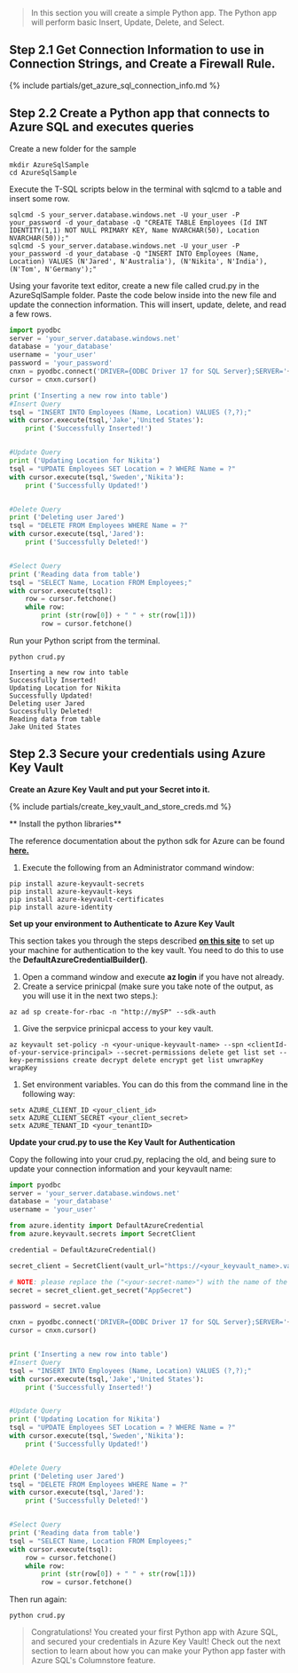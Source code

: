 
> In this section you will create a simple Python app. The Python app will perform basic Insert, Update, Delete, and Select.

## Step 2.1 Get Connection Information to use in Connection Strings, and Create a Firewall Rule.

{% include partials/get_azure_sql_connection_info.md %}

## Step 2.2 Create a Python app that connects to Azure SQL and executes queries

Create a new folder for the sample

```terminal
mkdir AzureSqlSample
cd AzureSqlSample
```

Execute the T-SQL scripts below in the terminal with sqlcmd to a table and insert some row.

```terminal
sqlcmd -S your_server.database.windows.net -U your_user -P your_password -d your_database -Q "CREATE TABLE Employees (Id INT IDENTITY(1,1) NOT NULL PRIMARY KEY, Name NVARCHAR(50), Location NVARCHAR(50));"
sqlcmd -S your_server.database.windows.net -U your_user -P your_password -d your_database -Q "INSERT INTO Employees (Name, Location) VALUES (N'Jared', N'Australia'), (N'Nikita', N'India'), (N'Tom', N'Germany');"
```

Using your favorite text editor, create a new file called crud.py in the AzureSqlSample folder. Paste the code below inside into the new file and update the connection information. This will insert, update, delete, and read a few rows.

```python
import pyodbc
server = 'your_server.database.windows.net'
database = 'your_database'	
username = 'your_user'
password = 'your_password'
cnxn = pyodbc.connect('DRIVER={ODBC Driver 17 for SQL Server};SERVER='+server+';DATABASE='+database+';UID='+username+';PWD='+ password)
cursor = cnxn.cursor()

print ('Inserting a new row into table')
#Insert Query
tsql = "INSERT INTO Employees (Name, Location) VALUES (?,?);"
with cursor.execute(tsql,'Jake','United States'):
    print ('Successfully Inserted!')


#Update Query
print ('Updating Location for Nikita')
tsql = "UPDATE Employees SET Location = ? WHERE Name = ?"
with cursor.execute(tsql,'Sweden','Nikita'):
    print ('Successfully Updated!')


#Delete Query
print ('Deleting user Jared')
tsql = "DELETE FROM Employees WHERE Name = ?"
with cursor.execute(tsql,'Jared'):
    print ('Successfully Deleted!')


#Select Query
print ('Reading data from table')
tsql = "SELECT Name, Location FROM Employees;"
with cursor.execute(tsql):
    row = cursor.fetchone()
    while row:
        print (str(row[0]) + " " + str(row[1]))
        row = cursor.fetchone()
```

Run your Python script from the terminal.

```terminal
python crud.py
```

```results
Inserting a new row into table
Successfully Inserted!
Updating Location for Nikita
Successfully Updated!
Deleting user Jared
Successfully Deleted!
Reading data from table
Jake United States
```

## Step 2.3 Secure your credentials using Azure Key Vault


**Create an Azure Key Vault and put your Secret into it.**

{% include partials/create_key_vault_and_store_creds.md %}


** Install the python libraries**

The reference documentation about the python sdk for Azure can be found [**here.**](https://docs.microsoft.com/en-us/python/api/overview/azure/key-vault?view=azure-python)

1. Execute the following from an Administrator command window:

```terminal 
pip install azure-keyvault-secrets 
pip install azure-keyvault-keys
pip install azure-keyvault-certificates
pip install azure-identity
```

**Set up your environment to Authenticate to Azure Key Vault**

This section takes you through the steps described [**on this site**](https://docs.microsoft.com/en-us/azure/key-vault/secrets/quick-create-python) to set up your machine for authentication to the key vault.  You need to do this to use the **DefaultAzureCredentialBuilder()**.

1. Open a command window and execute **az login** if you have not already.
1. Create a service prinicpal (make sure you take note of the output, as you will use it in the next two steps.):

```terminal
az ad sp create-for-rbac -n "http://mySP" --sdk-auth
```

1. Give the serpvice prinicpal access to your key vault.

```terminal
az keyvault set-policy -n <your-unique-keyvault-name> --spn <clientId-of-your-service-principal> --secret-permissions delete get list set --key-permissions create decrypt delete encrypt get list unwrapKey wrapKey
```

1. Set environment variables.  You can do this from the command line in the following way:

```terminal
setx AZURE_CLIENT_ID <your_client_id>
setx AZURE_CLIENT_SECRET <your_client_secret>
setx AZURE_TENANT_ID <your_tenantID>
```

**Update your crud.py to use the Key Vault for Authentication** 


Copy the following into your crud.py, replacing the old, and being sure to update your connection information and your keyvault name:

```python
import pyodbc
server = 'your_server.database.windows.net'
database = 'your_database'
username = 'your_user'

from azure.identity import DefaultAzureCredential
from azure.keyvault.secrets import SecretClient

credential = DefaultAzureCredential()

secret_client = SecretClient(vault_url="https://<your_keyvault_name>.vault.azure.net", credential=credential)

# NOTE: please replace the ("<your-secret-name>") with the name of the secret in your vault
secret = secret_client.get_secret("AppSecret")

password = secret.value

cnxn = pyodbc.connect('DRIVER={ODBC Driver 17 for SQL Server};SERVER='+server+';DATABASE='+database+';UID='+username+';PWD='+ password)
cursor = cnxn.cursor()


print ('Inserting a new row into table')
#Insert Query
tsql = "INSERT INTO Employees (Name, Location) VALUES (?,?);"
with cursor.execute(tsql,'Jake','United States'):
    print ('Successfully Inserted!')


#Update Query
print ('Updating Location for Nikita')
tsql = "UPDATE Employees SET Location = ? WHERE Name = ?"
with cursor.execute(tsql,'Sweden','Nikita'):
    print ('Successfully Updated!')


#Delete Query
print ('Deleting user Jared')
tsql = "DELETE FROM Employees WHERE Name = ?"
with cursor.execute(tsql,'Jared'):
    print ('Successfully Deleted!')


#Select Query
print ('Reading data from table')
tsql = "SELECT Name, Location FROM Employees;"
with cursor.execute(tsql):
    row = cursor.fetchone()
    while row:
        print (str(row[0]) + " " + str(row[1]))
        row = cursor.fetchone()
```

Then run again:

```terminal
python crud.py
```

> Congratulations! You created your first Python app with Azure SQL, and secured your credentials in Azure Key Vault! Check out the next section to learn about how you can make your Python app faster with Azure SQL's Columnstore feature.
